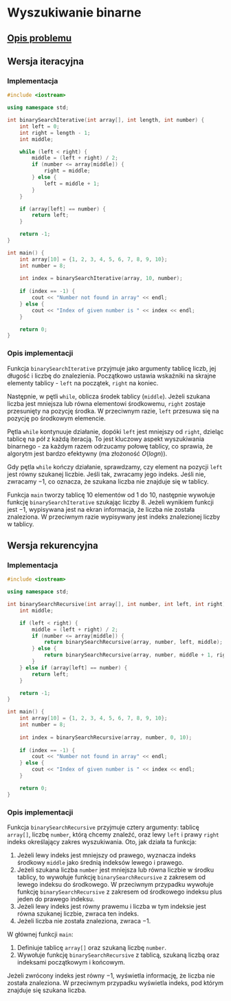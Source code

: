 # Wyszukiwanie binarne

## [Opis problemu](../../../../algorithms/searching/binary-search.md)

## Wersja iteracyjna

### Implementacja

```cpp linenums="1"
#include <iostream>

using namespace std;

int binarySearchIterative(int array[], int length, int number) {
    int left = 0;
    int right = length - 1;
    int middle;

    while (left < right) {
        middle = (left + right) / 2;
        if (number <= array[middle]) {
            right = middle;
        } else {
            left = middle + 1;
        }
    }

    if (array[left] == number) {
        return left;
    }

    return -1;
}

int main() {
    int array[10] = {1, 2, 3, 4, 5, 6, 7, 8, 9, 10};
    int number = 8;
    
    int index = binarySearchIterative(array, 10, number);
    
    if (index == -1) {
        cout << "Number not found in array" << endl;
    } else {
        cout << "Index of given number is " << index << endl;
    }

    return 0;
}
```

### Opis implementacji

Funkcja `binarySearchIterative` przyjmuje jako argumenty tablicę liczb, jej długość i liczbę do znalezienia. Początkowo ustawia wskaźniki na skrajne elementy tablicy - `left` na początek, `right` na koniec.

Następnie, w pętli `while`, oblicza środek tablicy (`middle`). Jeżeli szukana liczba jest mniejsza lub równa elementowi środkowemu, `right` zostaje przesunięty na pozycję środka. W przeciwnym razie, `left` przesuwa się na pozycję po środkowym elemencie.

Pętla `while` kontynuuje działanie, dopóki `left` jest mniejszy od `right`, dzieląc tablicę na pół z każdą iteracją. To jest kluczowy aspekt wyszukiwania binarnego - za każdym razem odrzucamy połowę tablicy, co sprawia, że algorytm jest bardzo efektywny (ma złożoność $O(log n)$).

Gdy pętla `while` kończy działanie, sprawdzamy, czy element na pozycji `left` jest równy szukanej liczbie. Jeśli tak, zwracamy jego indeks. Jeśli nie, zwracamy $-1$, co oznacza, że szukana liczba nie znajduje się w tablicy.

Funkcja `main` tworzy tablicę $10$ elementów od $1$ do $10$, następnie wywołuje funkcję `binarySearchIterative` szukając liczby $8$. Jeżeli wynikiem funkcji jest $-1$, wypisywana jest na ekran informacja, że liczba nie została znaleziona. W przeciwnym razie wypisywany jest indeks znalezionej liczby w tablicy.

## Wersja rekurencyjna

### Implementacja

```cpp linenums="1"
#include <iostream>

using namespace std;

int binarySearchRecursive(int array[], int number, int left, int right) {
    int middle;

    if (left < right) {
        middle = (left + right) / 2;
        if (number <= array[middle]) {
            return binarySearchRecursive(array, number, left, middle);
        } else {
            return binarySearchRecursive(array, number, middle + 1, right);
        }
    } else if (array[left] == number) {
        return left;
    }

    return -1;
}

int main() {
    int array[10] = {1, 2, 3, 4, 5, 6, 7, 8, 9, 10};
    int number = 8;
    
    int index = binarySearchRecursive(array, number, 0, 10);
    
    if (index == -1) {
        cout << "Number not found in array" << endl;
    } else {
        cout << "Index of given number is " << index << endl;
    }

    return 0;
}
```

### Opis implementacji

Funkcja `binarySearchRecursive` przyjmuje cztery argumenty: tablicę `array[]`, liczbę `number`, którą chcemy znaleźć, oraz lewy `left` i prawy `right` indeks określający zakres wyszukiwania. Oto, jak działa ta funkcja:

1. Jeżeli lewy indeks jest mniejszy od prawego, wyznacza indeks środkowy `middle` jako średnią indeksów lewego i prawego.
2. Jeżeli szukana liczba `number` jest mniejsza lub równa liczbie w środku tablicy, to wywołuje funkcję `binarySearchRecursive` z zakresem od lewego indeksu do środkowego. W przeciwnym przypadku wywołuje funkcję `binarySearchRecursive` z zakresem od środkowego indeksu plus jeden do prawego indeksu.
3. Jeżeli lewy indeks jest równy prawemu i liczba w tym indeksie jest równa szukanej liczbie, zwraca ten indeks.
4. Jeżeli liczba nie została znaleziona, zwraca $-1$.

W głównej funkcji `main`:

1. Definiuje tablicę `array[]` oraz szukaną liczbę `number`.
2. Wywołuje funkcję `binarySearchRecursive` z tablicą, szukaną liczbą oraz indeksami początkowym i końcowym.

Jeżeli zwrócony indeks jest równy $-1$, wyświetla informację, że liczba nie została znaleziona. W przeciwnym przypadku wyświetla indeks, pod którym znajduje się szukana liczba.

